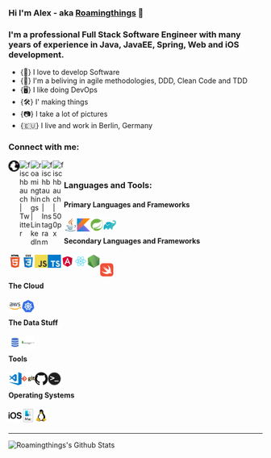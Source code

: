 ### Hi I'm Alex - aka [Roamingthings][website] 👋

### I'm a professional Full Stack Software Engineer with many years of experience in Java, JavaEE, Spring, Web and iOS development.

- {💾} I love to develop Software
- {🌱} I'm a beliving in agile methodologies, DDD, Clean Code and TDD
- {🖥} I like doing DevOps
- {🛠} I' making things
- {📷} I take a lot of pictures
- {🇪🇺} I live and work in Berlin, Germany

### Connect with me:

[<img align="left" alt="roamingthings.de" width="22px" src="https://raw.githubusercontent.com/iconic/open-iconic/master/svg/globe.svg" />][website]
[<img align="left" alt="fischbauch | Twitter" width="22px" src="https://cdn.jsdelivr.net/npm/simple-icons@v3/icons/twitter.svg" />][twitter]
[<img align="left" alt="roamingthings | LinkedIn" width="22px" src="https://cdn.jsdelivr.net/npm/simple-icons@v3/icons/linkedin.svg" />][linkedin]
[<img align="left" alt="fischbauch | Instagram" width="22px" src="https://cdn.jsdelivr.net/npm/simple-icons@v3/icons/instagram.svg" />][instagram]
[<img align="left" alt="fischbauch | 500px" width="22px" src="https://cdn.jsdelivr.net/npm/simple-icons@v3/icons/500px.svg" />][500px]

<br />

### Languages and Tools:

#### Primary Languages and Frameworks
<img align="left" alt="Java" width="26px" src="https://raw.githubusercontent.com/github/explore/51ecd5df4fcd5cd5377e6b2b00a330368b7b5f21/topics/java/java.png" />
<img align="left" alt="Kotlin" width="26px" src="https://raw.githubusercontent.com/github/explore/51ecd5df4fcd5cd5377e6b2b00a330368b7b5f21/topics/kotlin/kotlin.png" />
<img align="left" alt="Spring Boot" width="26px" src="https://raw.githubusercontent.com/github/explore/51ecd5df4fcd5cd5377e6b2b00a330368b7b5f21/topics/spring-boot/spring-boot.png" />
<img align="left" alt="Gradle" width="26px" src="https://raw.githubusercontent.com/github/explore/51ecd5df4fcd5cd5377e6b2b00a330368b7b5f21/topics/gradle/gradle.png" />
<br />

#### Secondary Languages and Frameworks
<img align="left" alt="HTML5" width="26px" src="https://raw.githubusercontent.com/github/explore/51ecd5df4fcd5cd5377e6b2b00a330368b7b5f21/topics/html/html.png" />
<img align="left" alt="CSS3" width="26px" src="https://raw.githubusercontent.com/github/explore/51ecd5df4fcd5cd5377e6b2b00a330368b7b5f21/topics/css/css.png" />
<img align="left" alt="JavaScript" width="26px" src="https://raw.githubusercontent.com/github/explore/51ecd5df4fcd5cd5377e6b2b00a330368b7b5f21/topics/javascript/javascript.png" />
<img align="left" alt="TypeScript" width="26px" src="https://raw.githubusercontent.com/github/explore/51ecd5df4fcd5cd5377e6b2b00a330368b7b5f21/topics/typescript/typescript.png" />
<img align="left" alt="Angular" width="26px" src="https://raw.githubusercontent.com/github/explore/51ecd5df4fcd5cd5377e6b2b00a330368b7b5f21/topics/angular/angular.png" />
<img align="left" alt="React" width="26px" src="https://raw.githubusercontent.com/github/explore/51ecd5df4fcd5cd5377e6b2b00a330368b7b5f21/topics/react/react.png" />
<img align="left" alt="Node.js" width="26px" src="https://raw.githubusercontent.com/github/explore/51ecd5df4fcd5cd5377e6b2b00a330368b7b5f21/topics/nodejs/nodejs.png" />
<br />
<img align="left" alt="Swift" width="26px" src="https://raw.githubusercontent.com/github/explore/51ecd5df4fcd5cd5377e6b2b00a330368b7b5f21/topics/swift/swift.png" />
<br />

#### The Cloud
<img align="left" alt="AWS" width="26px" src="https://raw.githubusercontent.com/github/explore/51ecd5df4fcd5cd5377e6b2b00a330368b7b5f21/topics/aws/aws.png" />
<img align="left" alt="Kubernetes" width="26px" src="https://raw.githubusercontent.com/github/explore/51ecd5df4fcd5cd5377e6b2b00a330368b7b5f21/topics/kubernetes/kubernetes.png" />
<br />

#### The Data Stuff
<img align="left" alt="SQL" width="26px" src="https://raw.githubusercontent.com/github/explore/51ecd5df4fcd5cd5377e6b2b00a330368b7b5f21/topics/sql/sql.png" />
<img align="left" alt="MongoDB" width="26px" src="https://raw.githubusercontent.com/github/explore/51ecd5df4fcd5cd5377e6b2b00a330368b7b5f21/topics/mongodb/mongodb.png" />
<br />

#### Tools
<img align="left" alt="Visual Studio Code" width="26px" src="https://raw.githubusercontent.com/github/explore/51ecd5df4fcd5cd5377e6b2b00a330368b7b5f21/topics/visual-studio-code/visual-studio-code.png" />
<img align="left" alt="Git" width="26px" src="https://raw.githubusercontent.com/github/explore/51ecd5df4fcd5cd5377e6b2b00a330368b7b5f21/topics/git/git.png" />
<img align="left" alt="GitHub" width="26px" src="https://raw.githubusercontent.com/github/explore/51ecd5df4fcd5cd5377e6b2b00a330368b7b5f21/topics/github/github.png" />
<img align="left" alt="Terminal" width="26px" src="https://raw.githubusercontent.com/github/explore/51ecd5df4fcd5cd5377e6b2b00a330368b7b5f21/topics/terminal/terminal.png" />
<br />

#### Operating Systems
<img align="left" alt="iOS" width="26px" src="https://raw.githubusercontent.com/github/explore/51ecd5df4fcd5cd5377e6b2b00a330368b7b5f21/topics/ios/ios.png" />
<img align="left" alt="macOS" width="26px" src="https://raw.githubusercontent.com/github/explore/51ecd5df4fcd5cd5377e6b2b00a330368b7b5f21/topics/macos/macos.png" />
<img align="left" alt="Linux" width="26px" src="https://raw.githubusercontent.com/github/explore/51ecd5df4fcd5cd5377e6b2b00a330368b7b5f21/topics/linux/linux.png" />

<br />
<br />

---

<img align="left" alt="Roamingthings's Github Stats" src="https://github-readme-stats.vercel.app/api?username=roamingthings&show_icons=true&hide_border=true" />

[website]: https://roamingthings.de
[twitter]: https://twitter.com/fischbauch
[instagram]: https://instagram.com/fischbauch
[linkedin]: https://www.linkedin.com/in/roamingthings/
[500px]: https://500px.com/fischbauch
